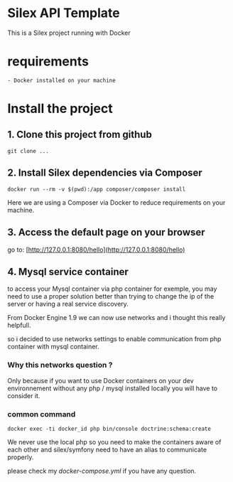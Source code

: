Silex API Template
===

This is a Silex project running with Docker

# requirements

    - Docker installed on your machine

# Install the project

## 1. Clone this project from github

`git clone ...`

## 2. Install Silex dependencies via Composer

`docker run --rm -v $(pwd):/app composer/composer install`

Here we are using a Composer via Docker to reduce requirements on your machine.

## 3. Access the default page on your browser

go to: [http://127.0.0.1:8080/hello](http://127.0.0.1:8080/hello)


## 4. Mysql service container

to access your Mysql container via php container for exemple, you may need to use a proper solution better than
trying to change the ip of the server or having a real service discovery.

From Docker Engine 1.9 we can now use networks and i thought this really helpfull.

so i decided to use networks settings to enable communication from php container with mysql container.

### Why this networks question ?

Only because if you want to use Docker containers on your dev environnement without any php / mysql installed locally 
you will have to consider it.

### common command

`docker exec -ti docker_id php bin/console doctrine:schema:create`

We never use the local php so you need to make the containers aware of each other and silex/symfony need to have an alias 
to communicate properly.

please check my *docker-compose.yml* if you have any question.
